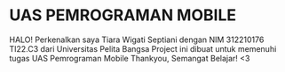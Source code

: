 # UAS PEMROGRAMAN MOBILE 
HALO! 
Perkenalkan saya Tiara Wigati Septiani dengan NIM 312210176 TI22.C3 dari Universitas Pelita Bangsa
Project ini dibuat untuk memenuhi tugas UAS Pemrograman Mobile 
Thankyou, Semangat Belajar! <3
